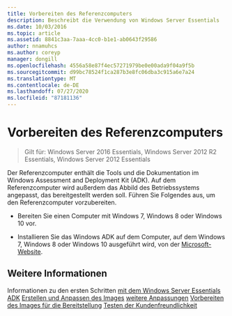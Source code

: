 ```yaml
---
title: Vorbereiten des Referenzcomputers
description: Beschreibt die Verwendung von Windows Server Essentials
ms.date: 10/03/2016
ms.topic: article
ms.assetid: 8841c3aa-7aaa-4cc0-b1e1-ab0643f29586
author: nnamuhcs
ms.author: coreyp
manager: dongill
ms.openlocfilehash: 4556a58e87f4ec57271979be0e00ada9f04a9f5b
ms.sourcegitcommit: d99bc78524f1ca287b3e8fc06dba3c915a6e7a24
ms.translationtype: MT
ms.contentlocale: de-DE
ms.lasthandoff: 07/27/2020
ms.locfileid: "87181136"
---
```

# <a name="prepare-the-technician-computer"></a>Vorbereiten des Referenzcomputers

>Gilt für: Windows Server 2016 Essentials, Windows Server 2012 R2 Essentials, Windows Server 2012 Essentials

Der Referenzcomputer enthält die Tools und die Dokumentation im Windows Assessment and Deployment Kit (ADK). Auf dem Referenzcomputer wird außerdem das Abbild des Betriebssystems angepasst, das bereitgestellt werden soll. Führen Sie Folgendes aus, um den Referenzcomputer vorzubereiten.

-   Bereiten Sie einen Computer mit Windows 7, Windows 8 oder Windows 10 vor.

-   Installieren Sie das Windows ADK auf dem Computer, auf dem Windows 7, Windows 8 oder Windows 10 ausgeführt wird, von der [Microsoft-Website](https://go.microsoft.com/fwlink/?LinkID=248647).

## <a name="see-also"></a>Weitere Informationen

 Informationen zu den ersten Schritten [mit dem Windows Server Essentials ADK](Getting-Started-with-the-Windows-Server-Essentials-ADK.md) [Erstellen und Anpassen des Images](Creating-and-Customizing-the-Image.md) [weitere Anpassungen](Additional-Customizations.md) [Vorbereiten des Images für die Bereitstellung](Preparing-the-Image-for-Deployment.md) [Testen der Kundenfreundlichkeit](Testing-the-Customer-Experience.md)

